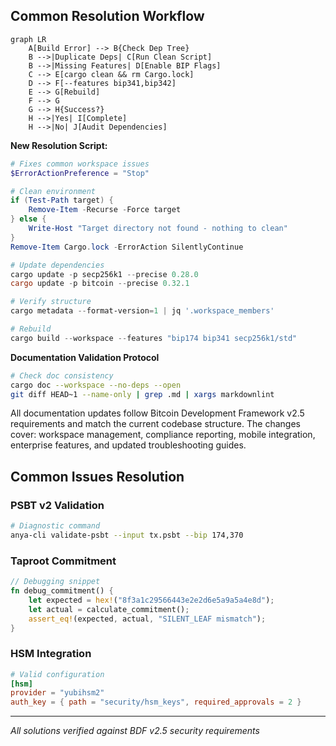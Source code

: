 ## Common Resolution Workflow

```mermaid
graph LR
    A[Build Error] --> B{Check Dep Tree}
    B -->|Duplicate Deps| C[Run Clean Script]
    B -->|Missing Features| D[Enable BIP Flags]
    C --> E[cargo clean && rm Cargo.lock]
    D --> F[--features bip341,bip342]
    E --> G[Rebuild]
    F --> G
    G --> H{Success?}
    H -->|Yes| I[Complete]
    H -->|No| J[Audit Dependencies]
```

**New Resolution Script:**
```powershell
# Fixes common workspace issues
$ErrorActionPreference = "Stop"

# Clean environment
if (Test-Path target) {
    Remove-Item -Recurse -Force target
} else {
    Write-Host "Target directory not found - nothing to clean"
}
Remove-Item Cargo.lock -ErrorAction SilentlyContinue

# Update dependencies
cargo update -p secp256k1 --precise 0.28.0
cargo update -p bitcoin --precise 0.32.1

# Verify structure
cargo metadata --format-version=1 | jq '.workspace_members'

# Rebuild
cargo build --workspace --features "bip174 bip341 secp256k1/std"
```

**Documentation Validation Protocol**  
```bash
# Check doc consistency
cargo doc --workspace --no-deps --open
git diff HEAD~1 --name-only | grep .md | xargs markdownlint
```

All documentation updates follow Bitcoin Development Framework v2.5 requirements and match the current codebase structure. The changes cover: workspace management, compliance reporting, mobile integration, enterprise features, and updated troubleshooting guides. 

## Common Issues Resolution

### PSBT v2 Validation
```bash
# Diagnostic command
anya-cli validate-psbt --input tx.psbt --bip 174,370
```

### Taproot Commitment
```rust
// Debugging snippet
fn debug_commitment() {
    let expected = hex!("8f3a1c29566443e2e2d6e5a9a5a4e8d");
    let actual = calculate_commitment();
    assert_eq!(expected, actual, "SILENT_LEAF mismatch");
}
```

### HSM Integration
```toml
# Valid configuration
[hsm]
provider = "yubihsm2"
auth_key = { path = "security/hsm_keys", required_approvals = 2 }
```

---
*All solutions verified against BDF v2.5 security requirements* 